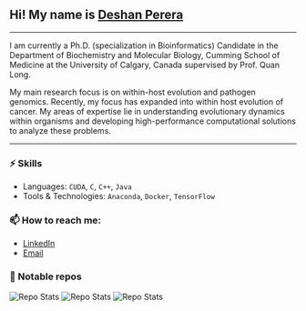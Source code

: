 ## Hi! My name is [Deshan Perera](https://sites.google.com/view/deshanperera)

---
I am currently a Ph.D. (specialization in Bioinformatics) Candidate in the Department of Biochemistry and Molecular Biology, Cumming School of Medicine at the University of Calgary, Canada supervised by Prof. Quan Long. 

My main research focus is on within-host evolution and pathogen genomics. Recently, my focus has expanded into within host evolution of cancer. My areas of expertise lie in understanding evolutionary dynamics within organisms and developing high-performance computational solutions to analyze these problems.

---

### ⚡ Skills
- Languages: `CUDA`, `C`, `C++`, `Java`
- Tools & Technologies: `Anaconda`, `Docker`, `TensorFlow`

### 📫 How to reach me:
- [LinkedIn](https://www.linkedin.com/in/deshan-perera-77181093/)
- [Email](mailto:duwagedahampriyabala@ucalgary.ca)

### 🚀 Notable repos
![Repo Stats](https://github-readme-stats.vercel.app/api/pin/?username=theLongLab&repo=CATE&show_icons=true&theme=dark)
![Repo Stats](https://github-readme-stats.vercel.app/api/pin/?username=theLongLab&repo=TransCOVID&show_icons=true&theme=dark)
![Repo Stats](https://github-readme-stats.vercel.app/api/pin/?username=theLongLab&repo=Transmission_Analyzer&show_icons=true&theme=dark)
